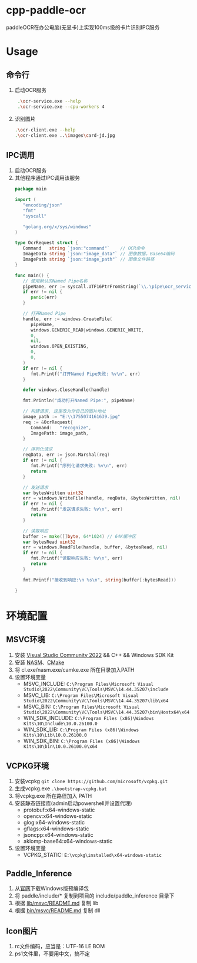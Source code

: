 # cpp-paddle-ocr
paddleOCR在办公电脑(无显卡)上实现100ms级的卡片识别IPC服务

# Usage
## 命令行
1. 启动OCR服务
   ```bash
    .\ocr-service.exe --help
    .\ocr-service.exe --cpu-workers 4
   ```
2. 识别图片
   ```bash
   .\ocr-client.exe --help
   .\ocr-client.exe ..\images\card-jd.jpg
   ```

## IPC调用
1. 启动OCR服务
2. 其他程序通过IPC调用该服务
   ```go
   package main

   import (
      "encoding/json"
      "fmt"
      "syscall"

      "golang.org/x/sys/windows"
   )

   type OcrRequest struct {
      Command   string `json:"command"`    // OCR命令
      ImageData string `json:"image_data"` // 图像数据，Base64编码
      ImagePath string `json:"image_path"` // 图像文件路径
   }

   func main() {
      // 使用默认的Named Pipe名称
      pipeName, err := syscall.UTF16PtrFromString(`\\.\pipe\ocr_service`)
      if err != nil {
         panic(err)
      }

      // 打开Named Pipe
      handle, err := windows.CreateFile(
         pipeName,
         windows.GENERIC_READ|windows.GENERIC_WRITE,
         0,
         nil,
         windows.OPEN_EXISTING,
         0,
         0,
      )
      if err != nil {
         fmt.Printf("打开Named Pipe失败: %v\n", err)
      }

      defer windows.CloseHandle(handle)

      fmt.Println("成功打开Named Pipe:", pipeName)

      // 构建请求, 这里改为你自己的图片地址
      image_path := "E:\\1755074161639.jpg"
      req := &OcrRequest{
         Command:   "recognize",
         ImagePath: image_path,
      }

      // 序列化请求
      reqData, err := json.Marshal(req)
      if err != nil {
         fmt.Printf("序列化请求失败: %v\n", err)
         return
      }

      // 发送请求
      var bytesWritten uint32
      err = windows.WriteFile(handle, reqData, &bytesWritten, nil)
      if err != nil {
         fmt.Printf("发送请求失败: %v\n", err)
         return
      }

      // 读取响应
      buffer := make([]byte, 64*1024) // 64K缓冲区
      var bytesRead uint32
      err = windows.ReadFile(handle, buffer, &bytesRead, nil)
      if err != nil {
         fmt.Printf("读取响应失败: %v\n", err)
         return
      }

      fmt.Printf("接收到响应:\n %s\n", string(buffer[:bytesRead]))

   }

   ```

# 环境配置
## MSVC环境
1. 安装 [Visual Studio Community 2022](https://visualstudio.microsoft.com/zh-hans/downloads/) && C++ && Windows SDK Kit
2. 安装 [NASM](https://www.nasm.us/)、[CMake](https://cmake.org/download/)
3. 将 cl.exe/nasm.exe/camke.exe 所在目录加入PATH
4. 设置环境变量
   - MSVC_INCLUDE: `C:\Program Files\Microsoft Visual Studio\2022\Community\VC\Tools\MSVC\14.44.35207\include`
   - MSVC_LIB: `C:\Program Files\Microsoft Visual Studio\2022\Community\VC\Tools\MSVC\14.44.35207\lib\x64`
   - MSVC_BIN: `C:\Program Files\Microsoft Visual Studio\2022\Community\VC\Tools\MSVC\14.44.35207\bin\Hostx64\x64`
   - WIN_SDK_INCLUDE: `C:\Program Files (x86)\Windows Kits\10\Include\10.0.26100.0`
   - WIN_SDK_LIB: `C:\Program Files (x86)\Windows Kits\10\Lib\10.0.26100.0`
   - WIN_SDK_BIN: `C:\Program Files (x86)\Windows Kits\10\bin\10.0.26100.0\x64`

## VCPKG环境
1. 安装vcpkg `git clone https://github.com/microsoft/vcpkg.git`
2. 生成vcpkg.exe `.\bootstrap-vcpkg.bat`
3. 将vcpkg.exe 所在路径加入 PATH
4. 安装静态链接库(admin启动powershell并设置代理)
   - protobuf:x64-windows-static
   - opencv:x64-windows-static
   - glog:x64-windows-static
   - gflags:x64-windows-static
   - jsoncpp:x64-windows-static
   - aklomp-base64:x64-windows-static
5. 设置环境变量
   - VCPKG_STATIC: `E:\vcpkg\installed\x64-windows-static`

## Paddle_Inference
1. 从[官网](https://www.paddlepaddle.org.cn/inference/master/guides/install/download_lib.html#windows)下载Windows版预编译包
2. 将 paddle/include/* 复制到项目的 include/paddle_inference 目录下
3. 根据 [lib/msvc/README.md](./lib/msvc/README.md) 复制 lib
4. 根据 [bin/msvc/README.md](./bin/msvc/README.md) 复制 dll

## Icon图片
1. rc文件编码，应当是：UTF-16 LE BOM
2. ps1文件里，不要用中文，搞不定